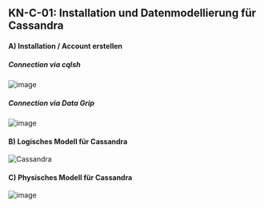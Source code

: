 ## KN-C-01: Installation und Datenmodellierung für Cassandra

#### A) Installation / Account erstellen

##### Connection via cqlsh

![image](https://github.com/user-attachments/assets/4c30a0f2-7547-4d55-b5ea-00dec5e0324d)

##### Connection via Data Grip

![image](https://github.com/user-attachments/assets/08ad6839-15a5-4f98-92ca-ebaf0b2379c1)

#### B) Logisches Modell für Cassandra

![Cassandra](https://github.com/user-attachments/assets/35c8bf66-d082-4ce4-8dbf-890a347c2c2b)


#### C) Physisches Modell für Cassandra

![image](https://github.com/user-attachments/assets/7294d81d-afdd-4b7e-8e71-9025bd4a0d45)

